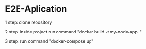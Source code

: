 # E2E-Aplication

1 step: clone repository  

2 step: inside project run command "docker build -t my-node-app ."  

3 step: run command "docker-compose up"
